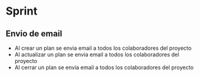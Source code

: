 # Sprint

## Envio de email
* Al crear un plan se envia email a todos los colaboradores del proyecto
* Al actualizar un plan se envia email a todos los colaboradores del proyecto
* Al cerrar un plan se envia email a todos los colaboradores del proyecto

